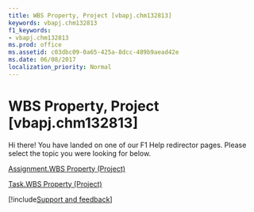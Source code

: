 ```yaml
---
title: WBS Property, Project [vbapj.chm132813]
keywords: vbapj.chm132813
f1_keywords:
- vbapj.chm132813
ms.prod: office
ms.assetid: c03dbc09-0a65-425a-8dcc-489b9aead42e
ms.date: 06/08/2017
localization_priority: Normal
---
```



# WBS Property, Project [vbapj.chm132813]

Hi there! You have landed on one of our F1 Help redirector pages. Please select the topic you were looking for below.

[Assignment.WBS Property (Project)](https://msdn.microsoft.com/library/c3974263-87e9-3102-3c16-712946c926ad%28Office.15%29.aspx)

[Task.WBS Property (Project)](https://msdn.microsoft.com/library/21268405-15da-f12f-2beb-a8e757ed5752%28Office.15%29.aspx)

[!include[Support and feedback](~/includes/feedback-boilerplate.md)]